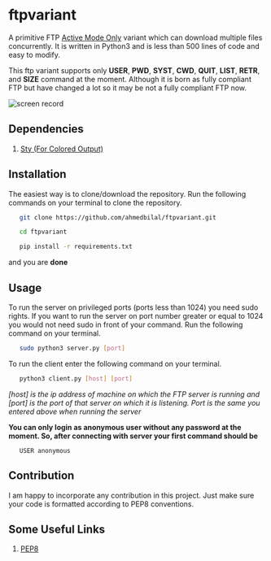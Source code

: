 # ftpvariant
A primitive FTP [Active Mode Only](https://winscp.net/eng/docs/ftp_modes) variant which can download multiple files concurrently.
It is written in Python3 and is less than 500 lines of code and easy to modify.

This ftp variant supports only **USER**,
**PWD**, **SYST**, **CWD**, **QUIT**, **LIST**, **RETR**, and **SIZE** command at the moment. Although it is born as fully
compliant FTP but have changed a lot so it may be not a fully compliant FTP now.

![screen record](https://image.ibb.co/mxkwxp/Peek_2018_08_31_10_24.gif)

## Dependencies
1. [Sty (For Colored Output)](https://pypi.org/project/sty/)

## Installation
The easiest way is to clone/download the repository. Run the following commands on your terminal to clone the repository.

```bash
   git clone https://github.com/ahmedbilal/ftpvariant.git
```
```bash
   cd ftpvariant
```
```bash
   pip install -r requirements.txt
```
and you are **done**

## Usage
To run the server on privileged ports (ports less than 1024) you need sudo rights. If you want to run the server on port number
greater or equal to 1024 you would not need sudo in front of your command. Run the following command on your terminal.

```bash
   sudo python3 server.py [port]
```

To run the client enter the following command on your terminal.

```bash
   python3 client.py [host] [port]
```

*[host] is the ip address of machine on which the FTP server is running and [port] is the port of that server on which it
is listening. Port is the same you entered above when running the server*

**You can only login as anonymous user without any password at the moment. So, after connecting with server your first
command should be**
```ftp
   USER anonymous
```

## Contribution
I am happy to incorporate any contribution in this project. Just make sure your code is formatted according to PEP8 conventions.

## Some Useful Links
1. [PEP8](http://pep8.org)

